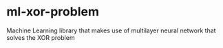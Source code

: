 # ml-xor-problem
Machine Learning library that makes use of multilayer neural network that solves the XOR problem
